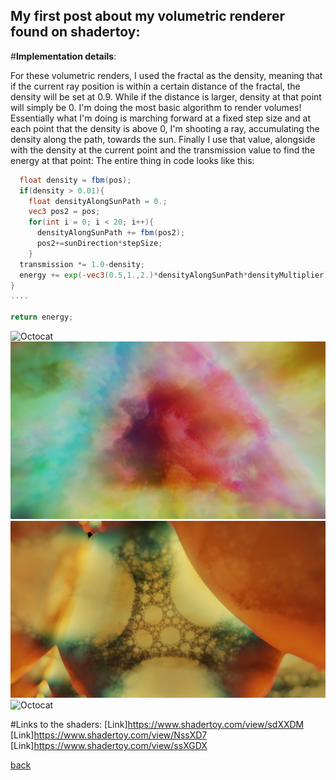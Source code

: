 ## My first post about my volumetric renderer found on shadertoy:

#**Implementation details**:

For these volumetric renders, I used the fractal as the density, meaning that if the current ray position is within a certain distance of the fractal,
the density will be set at 0.9. While if the distance is larger, density at that point will simply be 0. I'm doing the most basic algorithm to render volumes!
Essentially what I'm doing is marching forward at a fixed step size and at each point that the density is above 0, I'm shooting a ray, accumulating the density along the path, towards the sun. Finally I use that value, alongside with the density at the current point and the transmission value to find the energy at that point:
The entire thing in code looks like this:

```glsl
  float density = fbm(pos);
  if(density > 0.01){
    float densityAlongSunPath = 0.;
    vec3 pos2 = pos;
    for(int i = 0; i < 20; i++){
      densityAlongSunPath += fbm(pos2);
      pos2+=sunDirection*stepSize;
    }
  transmission *= 1.0-density;
  energy += exp(-vec3(0.5,1.,2.)*densityAlongSunPath*densityMultiplier)*density*transmission;
}
....

return energy;
```


![Octocat](https://github.com/NamelessCoding/NamelessCoding.github.io/blob/main/assets/images/dfgd345346.png?raw=true)
![Octocat](https://github.com/NamelessCoding/NamelessCoding.github.io/blob/main/assets/images/index.png?raw=true)
![Octocat](https://github.com/NamelessCoding/NamelessCoding.github.io/blob/main/assets/images/sdf2345.png?raw=true)
![Octocat](https://github.com/NamelessCoding/NamelessCoding.github.io/blob/main/assets/images/cloudsss1.png?raw=true)


#Links to the shaders:
[Link]https://www.shadertoy.com/view/sdXXDM
[Link]https://www.shadertoy.com/view/NssXD7
[Link]https://www.shadertoy.com/view/ssXGDX

[back](./)
